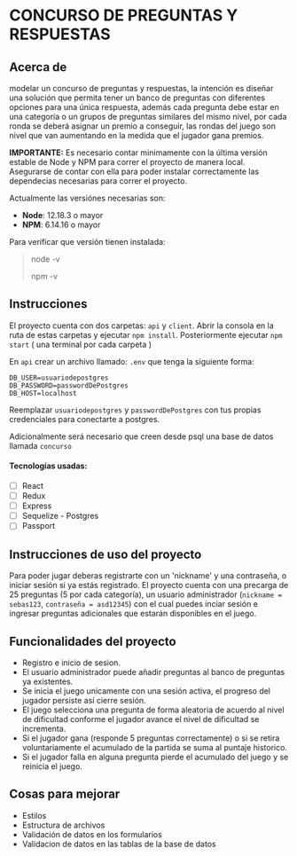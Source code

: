 

# CONCURSO DE PREGUNTAS Y RESPUESTAS 

## Acerca de

modelar un concurso de preguntas y respuestas, la intención es diseñar una solución que permita tener un banco de preguntas con diferentes opciones para una única respuesta, además cada pregunta debe estar en una categoría o un grupos de preguntas similares del mismo nivel, por cada ronda se deberá asignar un premio a conseguir, las rondas del juego son nivel que van aumentando en la medida que el jugador gana premios.

__IMPORTANTE:__ Es necesario contar minimamente con la última versión estable de Node y NPM para correr el proyecto de manera local. Asegurarse de contar con ella para poder instalar correctamente las dependecias necesarias para correr el proyecto.

Actualmente las versiónes necesarias son:

 * __Node__: 12.18.3 o mayor
 * __NPM__: 6.14.16 o mayor

Para verificar que versión tienen instalada:

> node -v
>
> npm -v

## Instrucciones

El proyecto cuenta con dos carpetas: `api` y `client`. Abrir la consola en la ruta de estas carpetas y ejecutar `npm install`. Posteriormente ejecutar `npm start` ( una terminal por cada carpeta )

En `api` crear un archivo llamado: `.env` que tenga la siguiente forma:

```
DB_USER=usuariodepostgres
DB_PASSWORD=passwordDePostgres
DB_HOST=localhost
```

Reemplazar `usuariodepostgres` y `passwordDePostgres` con tus propias credenciales para conectarte a postgres. 

Adicionalmente será necesario que creen desde psql una base de datos llamada `concurso`


#### Tecnologías usadas:
- [ ] React
- [ ] Redux
- [ ] Express
- [ ] Sequelize - Postgres
- [ ] Passport

## Instrucciones de uso del proyecto
Para poder jugar deberas registrarte con un 'nickname' y una contraseña, o iniciar sesión si ya estás registrado. El proyecto cuenta con una precarga de 25 preguntas (5 por cada categoría), un usuario administrador (`nickname = sebas123`, `contraseña = asd12345`) con el cual puedes inciar sesión e ingresar preguntas adicionales que estarán disponibles en el juego.

## Funcionalidades del proyecto
- Registro e inicio de sesion.
- El usuario administrador puede añadir preguntas al banco de preguntas ya existentes.
- Se inicia el juego unicamente con una sesión activa, el progreso del jugador persiste así cierre sesión.
- El juego selecciona una pregunta de forma aleatoria de acuerdo al nivel de dificultad conforme el jugador avance el nivel de dificultad se incrementa.
- Si el jugador gana (responde 5 preguntas correctamente) o si se retira voluntariamente el acumulado de la partida se suma al puntaje historico.
- Si el jugador falla en alguna pregunta pierde el acumulado del juego y se reinicia el juego.

## Cosas para mejorar
- Estilos 
- Estructura de archivos 
- Validación de datos en los formularios
- Validacion de datos en las tablas de la base de datos



